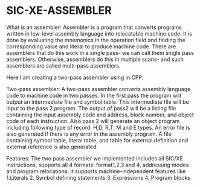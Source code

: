 # SIC-XE-ASSEMBLER
What is an assembler:
Assembler is a program that converts programs written in low-level assembly language into relocatable machine code. It is done by evaluating the mnemonics in the operation field and finding the corresponding value and literal to produce machine code. There are assemblers that do this work in a single pass- we can call them single pass assemblers. Otherwise, assemblers do this in multiple scans- and such assemblers are called multi-pass assemblers.

Here I am creating a two-pass assembler using in CPP.

Two-pass assembler:
A two-pass assembler converts assembly language code to machine code in two passes. In the first pass the program will output an intermediate file and symbol table. This intermediate file will be input to the pass 2 program. The output of pass2 will be a listing file containing the input assembly code and address, block number, and object code of each instruction. Also pass 2 will generate an object program including following type of record: H,D, R,T, M and E types. An error file is also generated if there is any error in the assembly program. A file containing symbol table, literal table, and table for external definition and external reference is also generated.

Features:
The two pass assembler we implemented includes all SIC/XE instructions, supports all 4 formats: format1,2,3 and 4, addressing modes and program relocations. It supports machine-independent features like 
1.Literals
2. Symbol defining statements
3. Expressions
4. Program blocks

